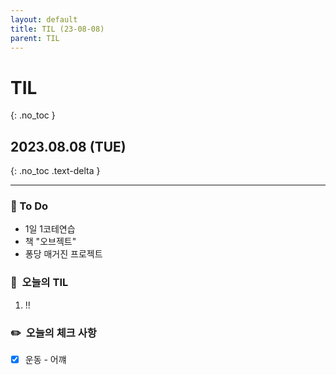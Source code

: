 ```yaml
---
layout: default
title: TIL (23-08-08)
parent: TIL
---
```


# TIL
{: .no_toc }

## 2023.08.08 (TUE)
{: .no_toc .text-delta }

---

### 📔  To Do

- 1일 1코테연습
- 책 "오브젝트"
- 퐁당 매거진 프로젝트

### 📌  오늘의 TIL

1. !!

### ✏️  오늘의 체크 사항

- [X]  운동 - 어꺠